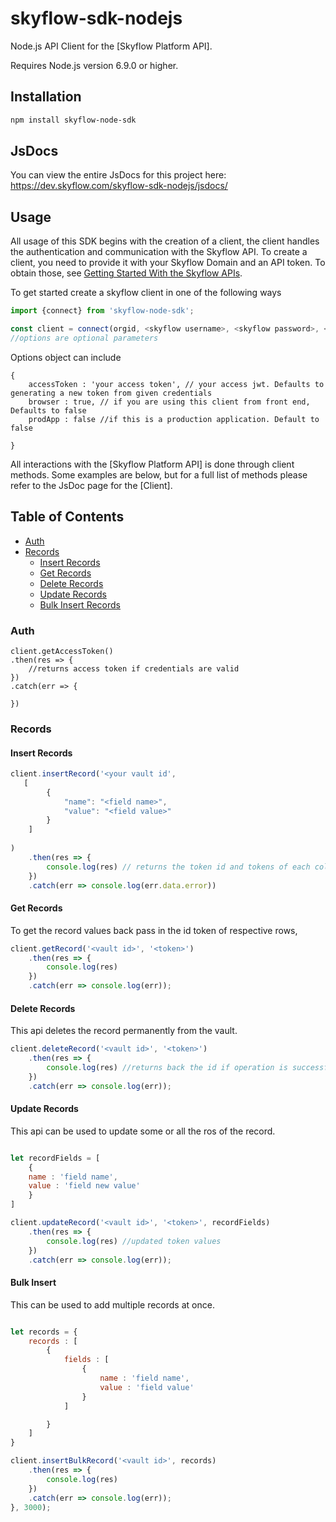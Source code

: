 # skyflow-sdk-nodejs

Node.js API Client for the [Skyflow Platform API].

Requires Node.js version 6.9.0 or higher.

## Installation

```sh
npm install skyflow-node-sdk
```

## JsDocs

You can view the entire JsDocs for this project here: https://dev.skyflow.com/skyflow-sdk-nodejs/jsdocs/

## Usage

All usage of this SDK begins with the creation of a client, the client handles the authentication and communication with the Skyflow API.  To create a client, you need to provide it with your Skyflow Domain and an API token.  To obtain those, see [Getting Started With the Skyflow APIs](https://developer.skyflow.com/code/rest/).

To get started create a skyflow client in one of the following ways
```javascript
import {connect} from 'skyflow-node-sdk';

const client = connect(orgid, <skyflow username>, <skyflow password>, <app id>, <app secret> , options) 
//options are optional parameters
```
Options object can include
```
{
    accessToken : 'your access token', // your access jwt. Defaults to generating a new token from given credentials
    browser : true, // if you are using this client from front end, Defaults to false
    prodApp : false //if this is a production application. Default to false

}
```

All interactions with the [Skyflow Platform API] is done through client methods.  Some examples are below, but for a full
 list of methods please refer to the JsDoc page for the [Client].



## Table of Contents

* [Auth](#auth)  
* [Records](#records)
  * [Insert Records](#insert-records)
  * [Get Records](#get-records)
  * [Delete Records](#delete-records)
  * [Update Records](#update-records)
  * [Bulk Insert Records](#bulk-insert)


### Auth

```
client.getAccessToken()
.then(res => {
    //returns access token if credentials are valid
})
.catch(err => {
     
})
```

### Records

#### Insert Records

```javascript
client.insertRecord('<your vault id', 
   [
        {
            "name": "<field name>",
            "value": "<field value>"
        }
    ]
    
)
    .then(res => {
        console.log(res) // returns the token id and tokens of each column values
    })
    .catch(err => console.log(err.data.error))
```


#### Get Records

To get the record values back pass in the id token of respective rows, 

```javascript
client.getRecord('<vault id>', '<token>')
    .then(res => {
        console.log(res)
    })
    .catch(err => console.log(err));
```

#### Delete Records

This api deletes the record permanently from the vault. 

```javascript
client.deleteRecord('<vault id>', '<token>')
    .then(res => {
        console.log(res) //returns back the id if operation is successful
    })
    .catch(err => console.log(err));


```

#### Update Records

This api can be used to update some or all the ros of the record. 

```javascript

let recordFields = [
    {
    name : 'field name',
    value : 'field new value'
    }
]

client.updateRecord('<vault id>', '<token>', recordFields)
    .then(res => {
        console.log(res) //updated token values
    })
    .catch(err => console.log(err));
```

#### Bulk Insert

This can be used to add multiple records at once. 
```javascript

let records = {
    records : [
        {
            fields : [
                {
                    name : 'field name',
                    value : 'field value'
                }
            ]

        }
    ]
}

client.insertBulkRecord('<vault id>', records)
    .then(res => {
        console.log(res)
    })
    .catch(err => console.log(err));
}, 3000);

```